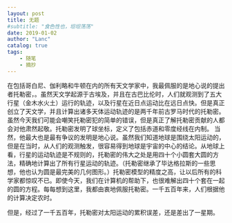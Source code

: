 ```yaml
---
layout: post
title: 无题
#subtitle: "食色性也，坦坦荡荡"
date: 2019-01-02
author: "Lanc"
catalog: true
tags:
    - 随笔
    - 摘抄
---
```


在包括哥白尼、伽利略和牛顿在内的所有天文学家中，我最佩服的是地心说的提出者托勒密，。虽然天文学起源于古埃及，并且在古巴比伦时，人们就观测到了五大行星（金木水火土）运行的轨迹，以及行星在近日点运动比在远日点快。但是真正创立了天文学，并且计算出诸多天体运动轨迹的是两千年前古罗马时代的托勒密。虽然今天我们可能会嘲笑托勒密犯的简单的错误，但是真正了解托勒密贡献的人都会对他肃然起敬。托勒密发明了球坐标，定义了包括赤道和零度经线在内制。
当然，他最大也是最有争议的发明是地心说。虽然我们知道地球是围绕太阳运动的，但是在当时，从人们的观测触发，很容易得到地球是宇宙的中心的结论。从地球上看，行星的运动轨迹是不规则的，托勒密的伟大之处是用四十个小圆套大圆的方法，精确地计算出了所有行星运动的轨迹。（托勒密继承了毕达格拉斯的一些思想，他也认为圆是最完美的几何图形。）托勒密模型的精度之高，让以后所有的科学家都惊叹不已。即使今天，我们在计算机的帮助下，也很难解出四十个套在一起的圆的方程。每每想到这里，我都由衷地佩服托勒密。一千五百年来，人们根据他的计算决定农时。

但是，经过了一千五百年，托勒密对太阳运动的累积误差，还是差出了一星期。
